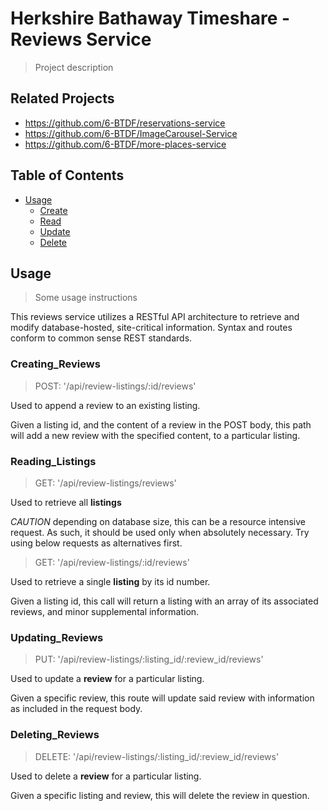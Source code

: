 # Herkshire Bathaway Timeshare - Reviews Service

> Project description

## Related Projects

  - https://github.com/6-BTDF/reservations-service
  - https://github.com/6-BTDF/ImageCarousel-Service
  - https://github.com/6-BTDF/more-places-service

## Table of Contents

- [Usage](#Usage)
  - [Create](#Creating_Reviews)
  - [Read](#Reading_Listings)
  - [Update](#Updating_Reviews)
  - [Delete](#Deleting_Reviews)

## Usage

> Some usage instructions

This reviews service utilizes a RESTful API architecture to retrieve and modify database-hosted, site-critical information. Syntax and routes conform to common sense REST standards.

### Creating_Reviews

> POST: '/api/review-listings/:id/reviews'

Used to append a review to an existing listing.

Given a listing id, and the content of a review in the POST body, this path will add a new review with the specified content, to a particular listing.

### Reading_Listings

> GET: '/api/review-listings/reviews'

Used to retrieve all **listings**

*CAUTION* depending on database size, this can be a resource intensive request. As such, it should be used only when absolutely necessary. Try using below requests as alternatives first.

> GET: '/api/review-listings/:id/reviews'

Used to retrieve a single **listing** by its id number.

Given a listing id, this call will return a listing with an array of its associated reviews, and minor supplemental information.

### Updating_Reviews

> PUT: '/api/review-listings/:listing_id/:review_id/reviews'

Used to update a **review** for a particular listing.

Given a specific review, this route will update said review with information as included in the request body.

### Deleting_Reviews

> DELETE: '/api/review-listings/:listing_id/:review_id/reviews'

Used to delete a **review** for a particular listing.

Given a specific listing and review, this will delete the review in question.



